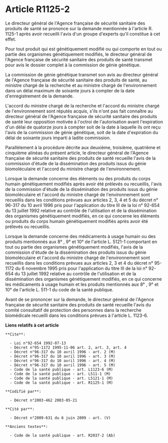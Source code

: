 # Article R1125-2

Le directeur général de l'Agence française de sécurité sanitaire des produits de santé se prononce sur la demande mentionnée
à l'article R. 1125-1 après avoir recueilli l'avis d'un groupe d'experts qu'il constitue à cet effet.

Pour tout produit qui est génétiquement modifié ou qui comporte en tout ou partie des organismes génétiquement modifiés, le
directeur général de l'Agence française de sécurité sanitaire des produits de santé transmet pour avis le dossier complet à
la commission de génie génétique.

La commission de génie génétique transmet son avis au directeur général de l'Agence française de sécurité sanitaire des
produits de santé, au ministre chargé de la recherche et au ministre chargé de l'environnement dans un délai maximum de
soixante jours à compter de la date d'enregistrement de la demande.

L'accord du ministre chargé de la recherche et l'accord du ministre chargé de l'environnement sont réputés acquis, s'ils
n'ont pas fait connaître au directeur général de l'Agence française de sécurité sanitaire des produits de santé leur
opposition motivée à l'octroi de l'autorisation avant l'expiration d'un délai de quatorze jours à compter soit de la date à
laquelle ils ont reçu l'avis de la commission de génie génétique, soit de la date d'expiration du délai de soixante jours
imparti à ladite commission.

Parallèlement à la procédure décrite aux deuxième, troisième, quatrième et cinquième alinéas du présent article, le directeur
général de l'Agence française de sécurité sanitaire des produits de santé recueille l'avis de la commission d'étude de la
dissémination des produits issus du génie biomoléculaire et l'accord du ministre chargé de l'environnement.

Lorsque la demande concerne des éléments ou des produits du corps humain génétiquement modifiés après avoir été prélevés ou
recueillis, l'avis de la commission d'étude de la dissémination des produits issus du génie biomoléculaire et l'accord du
ministre chargé de l'environnement sont recueillis dans les conditions prévues aux articles 2, 3, 4 et 5 du décret n° 96-317
du 10 avril 1996 pris pour l'application du titre III de la loi n° 92-654 du 13 juillet 1992 relative au contrôle de
l'utilisation et de la dissémination des organismes génétiquement modifiés, en ce qui concerne les éléments ou produits du
corps humain génétiquement modifiés après avoir été prélevés ou recueillis.

Lorsque la demande concerne des médicaments à usage humain ou des produits mentionnés aux 8° , 9° et 10° de l'article L.
5121-1 comportant en tout ou partie des organismes génétiquement modifiés, l'avis de la commission d'étude de la
dissémination des produits issus du génie biomoléculaire et l'accord du ministre chargé de l'environnement sont recueillis
dans les conditions prévues aux articles 2, 3 et 4 du décret n° 95-1172 du 6 novembre 1995 pris pour l'application du titre
III de la loi n° 92-654 du 13 juillet 1992 relative au contrôle de l'utilisation et de la dissémination des organismes
génétiquement modifiés, en ce qui concerne les médicaments à usage humain et les produits mentionnés aux 8° , 9° et 10° de
l'article L. 511-1 du code de la santé publique.

Avant de se prononcer sur la demande, le directeur général de l'Agence française de sécurité sanitaire des produits de santé
recueille l'avis du comité consultatif de protection des personnes dans la recherche biomédicale recueilli dans les
conditions prévues à l'article L. 1123-6.

**Liens relatifs à cet article**

	**Cite**:

	  - Loi n°92-654 1992-07-13
	  - Décret n°95-1172 1995-11-06 art. 2, art. 3, art. 4
	  - Décret n°96-317 du 10 avril 1996 - art. 2 (M)
	  - Décret n°96-317 du 10 avril 1996 - art. 3 (M)
	  - Décret n°96-317 du 10 avril 1996 - art. 4 (M)
	  - Décret n°96-317 du 10 avril 1996 - art. 5 (M)
	  - Code de la santé publique - art. L1123-6 (M)
	  - Code de la santé publique - art. L511-1 (M)
	  - Code de la santé publique - art. L5121-1 (M)
	  - Code de la santé publique - art. R1125-1 (M)

	**Codifié par**:

	  - Décret n°2003-462 2003-05-21

	**Cité par**:

	  - Décret n°2009-631 du 6 juin 2009 - art. (V)

	**Anciens textes**:

	  - Code de la santé publique - art. R2037-2 (Ab)
